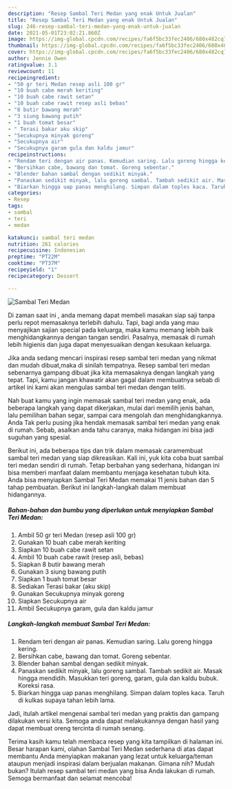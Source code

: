 ```yaml
---
description: "Resep Sambal Teri Medan yang enak Untuk Jualan"
title: "Resep Sambal Teri Medan yang enak Untuk Jualan"
slug: 246-resep-sambal-teri-medan-yang-enak-untuk-jualan
date: 2021-05-01T23:02:21.860Z
image: https://img-global.cpcdn.com/recipes/fa6f5bc33fec2406/680x482cq70/sambal-teri-medan-foto-resep-utama.jpg
thumbnail: https://img-global.cpcdn.com/recipes/fa6f5bc33fec2406/680x482cq70/sambal-teri-medan-foto-resep-utama.jpg
cover: https://img-global.cpcdn.com/recipes/fa6f5bc33fec2406/680x482cq70/sambal-teri-medan-foto-resep-utama.jpg
author: Jennie Owen
ratingvalue: 3.1
reviewcount: 11
recipeingredient:
- "50 gr teri Medan resep asli 100 gr"
- "10 buah cabe merah keriting"
- "10 buah cabe rawit setan"
- "10 buah cabe rawit resep asli bebas"
- "8 butir bawang merah"
- "3 siung bawang putih"
- "1 buah tomat besar"
- " Terasi bakar aku skip"
- "Secukupnya minyak goreng"
- "Secukupnya air"
- "Secukupnya garam gula dan kaldu jamur"
recipeinstructions:
- "Rendam teri dengan air panas. Kemudian saring. Lalu goreng hingga kering."
- "Bersihkan cabe, bawang dan tomat. Goreng sebentar."
- "Blender bahan sambal dengan sedikit minyak."
- "Panaskan sedikit minyak, lalu goreng sambal. Tambah sedikit air. Masak hingga mendidih. Masukkan teri goreng, garam, gula dan kaldu bubuk. Koreksi rasa."
- "Biarkan hingga uap panas menghilang. Simpan dalam toples kaca. Taruh di kulkas supaya tahan lebih lama."
categories:
- Resep
tags:
- sambal
- teri
- medan

katakunci: sambal teri medan 
nutrition: 261 calories
recipecuisine: Indonesian
preptime: "PT22M"
cooktime: "PT37M"
recipeyield: "1"
recipecategory: Dessert

---
```



![Sambal Teri Medan](https://img-global.cpcdn.com/recipes/fa6f5bc33fec2406/680x482cq70/sambal-teri-medan-foto-resep-utama.jpg)

Di zaman  saat ini , anda memang dapat membeli masakan siap saji tanpa perlu repot memasaknya terlebih dahulu. Tapi, bagi anda yang mau menyajikan sajian special pada keluarga, maka kamu memang lebih baik menghidangkannya dengan tangan sendiri. Pasalnya, memasak di rumah lebih higienis dan juga dapat menyesuaikan dengan kesukaan keluarga.

Jika anda sedang mencari inspirasi resep sambal teri medan yang nikmat dan mudah dibuat,maka di sinilah tempatnya. Resep sambal teri medan  sebenarnya gampang dibuat jika kita memasaknya dengan langkah yang tepat. Tapi, kamu jangan khawatir akan gagal dalam membuatnya 
sebab di artikel ini kami akan mengulas sambal teri medan dengan teliti.  



Nah buat kamu yang ingin memasak sambal teri medan yang enak, ada beberapa langkah yang dapat dikerjakan, mulai dari memilih jenis bahan, lalu pemilihan bahan segar, sampai cara mengolah dan menghidangkannya. Anda Tak perlu pusing jika hendak memasak sambal teri medan yang enak di rumah. Sebab, asalkan anda  tahu caranya, maka hidangan ini bisa jadi suguhan yang spesial.

Berikut ini, ada beberapa tips dan trik dalam memasak caramembuat sambal teri medan yang siap dikreasikan. Kali ini, yuk kita coba buat sambal teri medan sendiri di rumah. Tetap berbahan yang sederhana, hidangan ini bisa memberi manfaat dalam membantu menjaga kesehatan tubuh kita. Anda bisa menyiapkan Sambal Teri Medan memakai 11 jenis bahan dan 5 tahap pembuatan. Berikut ini langkah-langkah dalam membuat hidangannya.

<!--inarticleads1-->

##### Bahan-bahan dan bumbu yang diperlukan untuk menyiapkan Sambal Teri Medan:

1. Ambil 50 gr teri Medan (resep asli 100 gr)
1. Gunakan 10 buah cabe merah keriting
1. Siapkan 10 buah cabe rawit setan
1. Ambil 10 buah cabe rawit (resep asli, bebas)
1. Siapkan 8 butir bawang merah
1. Gunakan 3 siung bawang putih
1. Siapkan 1 buah tomat besar
1. Sediakan  Terasi bakar (aku skip)
1. Gunakan Secukupnya minyak goreng
1. Siapkan Secukupnya air
1. Ambil Secukupnya garam, gula dan kaldu jamur




<!--inarticleads2-->

##### Langkah-langkah membuat Sambal Teri Medan:

1. Rendam teri dengan air panas. Kemudian saring. Lalu goreng hingga kering.
1. Bersihkan cabe, bawang dan tomat. Goreng sebentar.
1. Blender bahan sambal dengan sedikit minyak.
1. Panaskan sedikit minyak, lalu goreng sambal. Tambah sedikit air. Masak hingga mendidih. Masukkan teri goreng, garam, gula dan kaldu bubuk. Koreksi rasa.
1. Biarkan hingga uap panas menghilang. Simpan dalam toples kaca. Taruh di kulkas supaya tahan lebih lama.




Jadi, itulah artikel mengenai  sambal teri medan  yang praktis dan gampang dilakukan versi kita. Semoga anda dapat melakukannya dengan hasil yang dapat membuat oreng tercinta di rumah senang. 

Terima kasih kamu telah membaca resep yang kita tampilkan di halaman ini. Besar harapan kami, olahan  Sambal Teri Medan sederhana di atas dapat membantu Anda menyiapkan makanan yang lezat untuk keluarga/teman ataupun menjadi inspirasi dalam berjualan makanan. Gimana nih? Mudah bukan? Itulah resep sambal teri medan yang bisa Anda lakukan di rumah. Semoga bermanfaat dan selamat mencoba!

